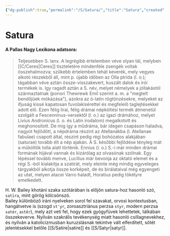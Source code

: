 ```yaml
---
{"dg-publish":true,"permalink":"/S/Satura/","title":"Satura","created":"2023-11-13T05:17","updated":"2024-10-26T00:19"}
---
```



# Satura

#### A Pallas Nagy Lexikona adatsora:

> Teljesebben S. lanx. A legrégibb értelemben véve olyan tál, melyben [[C/Ceres\|Ceres]] tiszteletére mindenféle zsengék voltak összehalmozva; szűkebb értelemben tehát keverék, mely vegyes alkotó részekből áll, mint p. újabb időben az Olla ptrida (l. o.); tágabban véve aztán össze-visszakevert, kuszált dalok és irói termékek is. Igy ragadt aztán a S. név, melyet némelyek a jóllakástól származtatnak (ponori Thewrewk Emil szerint a. m. a "megtelt bendőjüek mókázása"), azokra az ó-latin rögtönzésekre, melyeket az ifjuság kissé kapatosan fuvolakisérettel és megfelelő taglejtésekkel adott elő. Ezen félig lirai, félig drámai népköltési termék átmenetül szolgált a Fescenninus-versektől (l. o.) az igazi drámához, melyet Livius Andronicus (l. o. és Latin irodalom) megalkotott és meghonosított. De mig igy a műdráma, bár idegen csapáson haladva, nagyot fejlődött, a népdráma részint az Atellanákba (l. Atellanae fabulae) csapott által, részint pedig régi bohózatos alakjában (saturae) tovább élt a nép ajakán. A S. későbbi fejlődése tényleg mát a műköltők tolla alatt történik. Ennius (l. o.) S.-i már minden drámai formának hijával vannak és kizárólag az olvasónak szólnak. Egy lépéssel tovább menve, Lucilius már bevonja az oktató elemet és a régi S.-ból kialakítja a szatirát, mely eleinte még mindig egyveleges tárgyakból alkotja össze korképeit, de és birálataival még egyengeti az utat, melyen atacei Varro haladt, Horatius pedig tökélyre emelkedett.  

H. W. Bailey khotáni szaka szótárában is előjön satura-hoz hasonló szó, `satīra`, mint görög kölcsönszó.  
Bailey különböző iráni nyelveken sorol fel szavakat, orvosi kontextusban, hangátvetve is (szogd `st'yr`, zoroasztriánus perzsa `styr`, modern perzsa `satėr`, `astēr`), mely azt veti fel, hogy ezek gyógyfüvek lehettetek, tálkában összekeverve. Nyilván szakrális tevékenység miatt hasonló csillagnevekhez, és nyilván a katolicizmusban kuruzslásnak tekintve vált elferdített, sötét jelentésekkel belőle [[S/Satire\|satire]] és [[S/Satyr\|satyr]].  